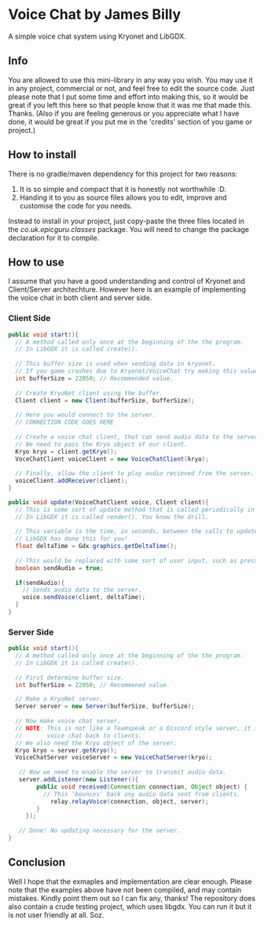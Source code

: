 # Voice Chat by James Billy
A simple voice chat system using Kryonet and LibGDX.
## Info
You are allowed to use this mini-library in any way you wish. You may use it in any project, commercial or not, and feel free to edit the source code. Just please note that I put some time and effort into making this, so it would be great if you left this here so that people know that it was me that made this. Thanks. 
(Also if you are feeling generous or you appreciate what I have done, it would be great if you put me in the 'credits' section of you game or project.)
## How to install
There is no gradle/maven dependency for this project for two reasons:
1. It is so simple and compact that it is honestly not worthwhile :D.
2. Handing it to you as source files allows you to edit, improve and customise the code for you needs.

Instead to install in your project, just copy-paste the three files located in the *co.uk.epicguru.classes* package. You will need to change the package declaration for it to compile.
## How to use
I assume that you have a good understanding and control of Kryonet and Client/Server architechture. However here is an example of implementing the voice chat in both client and server side.
### Client Side
```java
public void start(){ 
  // A method called only once at the beginning of the the program.
  // In LibGDX it is called create().
  
  // This buffer size is used when sending data in kryonet.
  // If you game crashes due to Kryonet/VoiceChat try making this value larger.
  int bufferSize = 22050; // Recommended value.
  
  // Create KryoNet client using the buffer.
  Client client = new Client(bufferSize, bufferSize);
  
  // Here you would connect to the server.
  // CONNECTION CODE GOES HERE
  
  // Create a voice chat client, that can send audio data to the server.
  // We need to pass the Kryo object of our client.
  Kryo kryo = client.getKryo();
  VoceChatClient voiceClient = new VoiceChatClient(kryo);
  
  // Finally, allow the client to play audio recieved from the server.
  voiceClient.addReceiver(client);
}

public void update(VoiceChatClient voice, Client client){
  // This is some sort of update method that is called periodically in you app.
  // In LibGDX it is called render(). You know the drill.
  
  // This variable is the time, in seconds, between the calls to update().
  // LibGDX has done this for you!
  float deltaTime = Gdx.graphics.getDeltaTime();
  
  // This would be replaced with some sort of user input, such as pressing a button.
  boolean sendAudio = true;
  
  if(sendAudio){
    // Sends audio data to the server.
    voice.sendVoice(client, deltaTime);
  }
}
```

### Server Side
``` java
public void start(){
  // A method called only once at the beginning of the the program.
  // In LibGDX it is called create().
  
  // First determine buffer size.
  int bufferSize = 22050; // Recommened value.

  // Make a KryoNet server.
  Server server = new Server(bufferSize, bufferSize);
  
  // Now make voice chat server.
  // NOTE: This is not like a Teamspeak or a Discord style server, it is just a relay utility that 'bounces'
  //       voice chat back to clients.
  // We also need the Kryo object of the server.
  Kryo kryo = server.getKryo();
  VoiceChatServer voiceServer = new VoiceChatServer(kryo);
  
   // Now we need to enable the server to transmit audio data.
   server.addListener(new Listener(){
	    public void received(Connection connection, Object object) {
          // This 'bounces' back any audio data sent from clients.
	        relay.relayVoice(connection, object, server);
	    }					
	 });
   
   // Done! No updating necessary for the server.
}
```

## Conclusion
Well I hope that the exmaples and implementation are clear enough. 
Please note that the examples above have not been compiled, and may contain mistakes. Kindly point them out so I can fix any, thanks!
The repository does also contain a crude testing project, which uses libgdx. You can run it but it is not user friendly at all. Soz.
